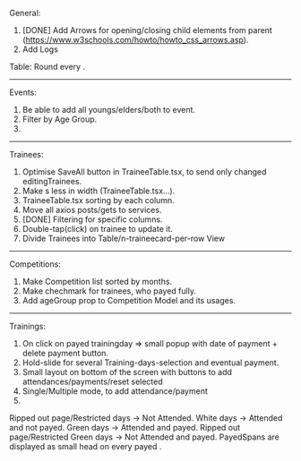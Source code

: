 General:

1. [DONE] Add Arrows for opening/closing child elements from parent (https://www.w3schools.com/howto/howto_css_arrows.asp).
2. Add Logs

Table:
Round every <tr>.

---

Events:

1. Be able to add all youngs/elders/both to event.
2. Filter by Age Group.
3.

---

Trainees:

1. Optimise SaveAll button in TraineeTable.tsx, to send only changed editingTrainees.
2. Make <td>s less in width (TraineeTable.tsx...).
3. TraineeTable.tsx sorting by each column.
4. Move all axios posts/gets to services.
5. [DONE] Filtering for specific columns.
6. Double-tap(click) on trainee to update it.
7. Divide Trainees into Table/n-traineecard-per-row View

---

Competitions:

1. Make Competition list sorted by months.
2. Make chechmark for trainees, who payed fully.
3. Add ageGroup prop to Competition Model and its usages.

---

Trainings:

1. On click on payed trainingday => small popup with date of payment + delete payment button.
2. Hold-slide for several Training-days-selection and eventual payment.
3. Small layout on bottom of the screen with buttons to add attendances/payments/reset selected
4. Single/Multiple mode, to add attendance/payment
5.

Ripped out page/Restricted days -> Not Attended.
White days -> Attended and not payed.
Green days -> Attended and payed.
Ripped out page/Restricted Green days -> Not Attended and payed.
PayedSpans are displayed as small head on every payed <tr>.
